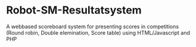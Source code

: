 # Robot-SM-Resultatsystem
A webbased scoreboard system for presenting scores in competitions (Round robin, Double elemination, Score table)  using HTML/Javascript and PHP
